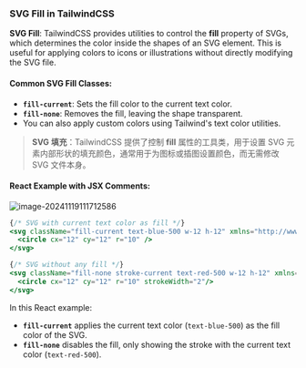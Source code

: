 ### SVG Fill in TailwindCSS

**SVG Fill**: TailwindCSS provides utilities to control the **fill** property of SVGs, which determines the color inside the shapes of an SVG element. This is useful for applying colors to icons or illustrations without directly modifying the SVG file.

#### Common SVG Fill Classes:
- **`fill-current`**: Sets the fill color to the current text color.
- **`fill-none`**: Removes the fill, leaving the shape transparent.
- You can also apply custom colors using Tailwind's text color utilities.

> **SVG 填充**：TailwindCSS 提供了控制 **fill** 属性的工具类，用于设置 SVG 元素内部形状的填充颜色，通常用于为图标或插图设置颜色，而无需修改 SVG 文件本身。

#### React Example with JSX Comments:

![image-20241119111712586](C:\Users\10691\AppData\Roaming\Typora\typora-user-images\image-20241119111712586.png)

```jsx
{/* SVG with current text color as fill */}
<svg className="fill-current text-blue-500 w-12 h-12" xmlns="http://www.w3.org/2000/svg" viewBox="0 0 24 24">
  <circle cx="12" cy="12" r="10" />
</svg>

{/* SVG without any fill */}
<svg className="fill-none stroke-current text-red-500 w-12 h-12" xmlns="http://www.w3.org/2000/svg" viewBox="0 0 24 24">
  <circle cx="12" cy="12" r="10" strokeWidth="2"/>
</svg>
```

In this React example:
- **`fill-current`** applies the current text color (`text-blue-500`) as the fill color of the SVG.
- **`fill-none`** disables the fill, only showing the stroke with the current text color (`text-red-500`).